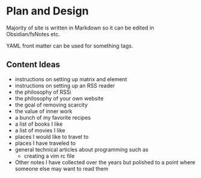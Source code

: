 # Plan and Design

Majority of site is written in Markdown so it can be edited in Obsidian/fsNotes etc.

YAML front matter can be used for something tags.





## Content Ideas

- instructions on setting up matrix and element
-  instructions on setting up an RSS reader
-  the philosophy of RSSi
-  the philosophy of your own website 
- the goal of removing scarcity 
- the value of inner work 
- a bunch of my favorite recipes
-  a list of books I like 
- a list of movies I like 
- places I would like to travel to 
- places I have traveled to
- general technical articles about programming such as 
	- creating a vim rc file
- Other notes I have collected over the years but polished to a point where someone else may want to read them